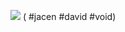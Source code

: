 **![](https://lh7-rt.googleusercontent.com/docsz/AD_4nXcjuy2YMCNG57nVkgsyaoOHVB0no3Y0xJc0VVYj69aIqC8u9FS3ovpPdkz_0iTrZOMhty6grGNnlKBDvi9B_1nxkFu3WzKkMgRhMzzBfnjEFe6wfGKfLsM9E4DobgV9ziAE3x42dw?key=ArE9gjGx41F-QdnnpTPqXmu4)**
( #jacen #david #void)